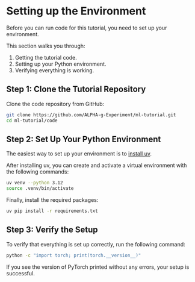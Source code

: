 # Setting up the Environment

Before you can run code for this tutorial, you need to set up your environment.

This section walks you through:
1. Getting the tutorial code.
2. Setting up your Python environment.
3. Verifying everything is working.

## Step 1: Clone the Tutorial Repository

Clone the code repository from GitHub:

```bash
git clone https://github.com/ALPHA-g-Experiment/ml-tutorial.git
cd ml-tutorial/code
```

## Step 2: Set Up Your Python Environment

The easiest way to set up your environment is to
[install uv](https://docs.astral.sh/uv/getting-started/installation/#installation-methods).

After installing uv, you can create and activate a virtual environment with the
following commands:

```bash
uv venv --python 3.12
source .venv/bin/activate
```

Finally, install the required packages:

```bash
uv pip install -r requirements.txt
```

## Step 3: Verify the Setup

To verify that everything is set up correctly, run the following command:

```bash
python -c "import torch; print(torch.__version__)"
```

If you see the version of PyTorch printed without any errors, your setup is
successful.
